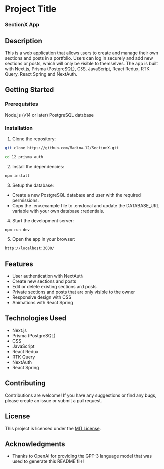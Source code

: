 # Project Title

### SectionX App

## Description

This is a web application that allows users to create and manage their own sections and posts in a portfolio. Users can log in securely and add new sections or posts, which will only be visible to themselves. The app is built with Next.js, Prisma (PostgreSQL), CSS, JavaScript, React Redux, RTK Query, React Spring and NextAuth.

## Getting Started

### Prerequisites
Node.js (v14 or later)
PostgreSQL database
### Installation
1. Clone the repository:
```bash
git clone https://github.com/Madina-12/SectionX.git

cd 12_prisma_auth
```

2. Install the dependencies:
```bash
npm install
```

3. Setup the database:
  - Create a new PostgreSQL database and user with the required permissions.
  - Copy the .env.example file to .env.local and update the DATABASE_URL variable with your own database credentials.

4. Start the development server:
```bash
npm run dev
```

5. Open the app in your browser:
```bash
http://localhost:3000/
```
## Features
 - User authentication with NextAuth
 - Create new sections and posts
 - Edit or delete existing sections and posts
 - Private sections and posts that are only visible to the owner
 - Responsive design with CSS
 - Animations with React Spring

## Technologies Used
 - Next.js
 - Prisma (PostgreSQL)
 - CSS
 - JavaScript
 - React Redux
 - RTK Query
 - NextAuth
 - React Spring

## Contributing
Contributions are welcome! If you have any suggestions or find any bugs, please create an issue or submit a pull request.

## License
This project is licensed under the [MIT License](LICENSE.txt).

## Acknowledgments
 - Thanks to OpenAI for providing the GPT-3 language model that was used to generate this README file!
